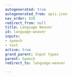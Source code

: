 ```yaml
---
autogenerated: true
autogenerated_from: apis.json
nav_order: 928
redirect_from: null
title: Language Weaver
id: language-weaver
inputs:
- speech
- text
active: true
grand_parent: Input types
parent: Speech
redirect_to: language-weaver

---
```


